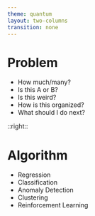 ```yaml
---
theme: quantum
layout: two-columns
transition: none
---
```


# Problem

- <text-highlight highlight-color="#ff006e" delay="300" direction="left-to-right">How much/many?</text-highlight>
- <text-highlight highlight-color="#ff006e" delay="300" direction="left-to-right">Is this A or B?</text-highlight>
- Is this weird?
- How is this organized?
- What should I do next?

::right::

# Algorithm

- <text-highlight highlight-color="#ff006e" delay="300" direction="left-to-right">Regression</text-highlight>
- <text-highlight highlight-color="#ff006e" delay="300" direction="left-to-right">Classification</text-highlight>
- Anomaly Detection
- Clustering
- Reinforcement Learning